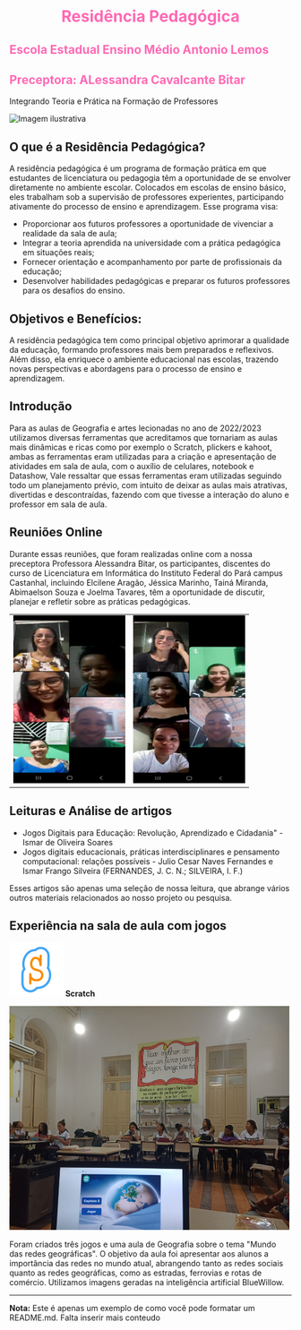 <h1 align="center" style="color: #ff69b4;">Residência Pedagógica</h1>

## <span style="color: #ff69b4;">Escola Estadual Ensino Médio Antonio Lemos</span>
## <span style="color: #ff69b4;">Preceptora: ALessandra Cavalcante Bitar </span>


 Integrando Teoria e Prática na Formação de Professores

![Imagem ilustrativa](https://github.com/lene1109/Residencia-Pedagogica/blob/a6a2e973f63889f5e33e1479afcedc86dc5439ab/Imagens/WhatsApp%20Image%202023-10-13%20at%2018.53.38.jpg)

## O que é a Residência Pedagógica?

A residência pedagógica é um programa de formação prática em que estudantes de licenciatura ou pedagogia têm a oportunidade de se envolver diretamente no ambiente escolar. Colocados em escolas de ensino básico, eles trabalham sob a supervisão de professores experientes, participando ativamente do processo de ensino e aprendizagem. Esse programa visa:

- Proporcionar aos futuros professores a oportunidade de vivenciar a realidade da sala de aula;
- Integrar a teoria aprendida na universidade com a prática pedagógica em situações reais;
- Fornecer orientação e acompanhamento por parte de profissionais da educação;
- Desenvolver habilidades pedagógicas e preparar os futuros professores para os desafios do ensino.

## Objetivos e Benefícios:

A residência pedagógica tem como principal objetivo aprimorar a qualidade da educação, formando professores mais bem preparados e reflexivos. Além disso, ela enriquece o ambiente educacional nas escolas, trazendo novas perspectivas e abordagens para o processo de ensino e aprendizagem.

## Introdução

Para as aulas de Geografia e artes lecionadas no ano de 2022/2023 utilizamos diversas ferramentas que acreditamos que tornariam as aulas mais dinâmicas e ricas como por exemplo o Scratch, plickers e kahoot, ambas as ferramentas eram utilizadas para a criação e apresentação de atividades em sala de aula, com o auxílio de celulares, notebook e Datashow, Vale ressaltar que essas ferramentas eram utilizadas seguindo todo um planejamento prévio, com intuito de deixar as aulas mais atrativas, divertidas e descontraídas, fazendo com que tivesse a interação do aluno e professor em sala de aula.

## Reuniões Online

Durante essas reuniões, que foram realizadas online com a nossa preceptora Professora Alessandra Bitar, os participantes, discentes do curso de Licenciatura em Informática do Instituto Federal do Pará campus Castanhal, incluindo Elcilene Aragão, Jéssica Marinho, Tainá Miranda, Abimaelson Souza e Joelma Tavares, têm a oportunidade de discutir, planejar e refletir sobre as práticas pedagógicas.

<table>
  <tr>
    <td><img src="Imagens/WhatsApp Image 2023-09-13 at 20.44.36.jpg" width="200" height="300"></td>
    <td><img src="Imagens/WhatsApp Image 2023-10-13 at 18.53.00.jpg" width="200" height="300"></td>
  </tr>
</table>

## Leituras e Análise de artigos

* Jogos Digitais para Educação: Revolução, Aprendizado e Cidadania" - Ismar de Oliveira Soares 
* Jogos digitais educacionais, práticas interdisciplinares e pensamento computacional: relações possíveis - Julio Cesar Naves Fernandes e Ismar Frango Silveira (FERNANDES, J. C. N.; SILVEIRA, I. F.)

Esses artigos são apenas uma seleção de nossa leitura, que abrange vários outros materiais relacionados ao nosso projeto ou pesquisa.

##  Experiência na sala de aula com jogos

![Ícone Scratch](Imagens/icons8-arranhar-96.png) **Scratch**


  <img src="Imagens/IMG_20230508_160640099 (1).jpg" width="500" height="400" alt="Utilizando o jogo feito no Scracth, para os alunos do Ensino Médio">

Foram criados três jogos e uma aula de Geografia sobre o tema "Mundo das redes geográficas". O objetivo da aula foi apresentar aos alunos a importância das redes no mundo atual, abrangendo tanto as redes sociais quanto as redes geográficas, como as estradas, ferrovias e rotas de comércio. Utilizamos imagens geradas na inteligência artificial BlueWillow.
  
---

**Nota:** Este é apenas um exemplo de como você pode formatar um README.md. Falta inserir mais conteudo
